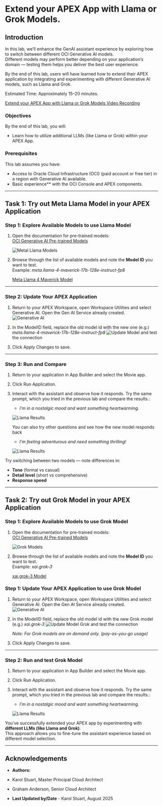 # Extend your APEX App with Llama or Grok Models.

##  Introduction
In this lab, we’ll enhance the GenAI assistant experience by exploring how to switch between different OCI Generative AI models.  
Different models may perform better depending on your application’s domain — testing them helps you deliver the best user experience.

By the end of this lab, users will have learned how to extend their APEX application by integrating and experimenting with different Generative AI models, such as Llama and Grok. 

Estimated Time: Approximately 15–20 minutes.


[Extend your APEX App with Llama or Grok Models Video Recording](videohub:1_hw3plrxw)


###  Objectives
By the end of this lab, you will:
- Learn how to utilize additional LLMs (like Llama or Grok) within your APEX App.

###  Prerequisites
This lab assumes you have:
- Access to Oracle Cloud Infrastructure (OCI) (paid account or free tier) in a region with Generative AI available.  
- Basic experience** with the OCI Console and APEX components.  

---

## Task 1: Try out Meta Llama Model in your APEX Application 

### Step 1: Explore Available Models to use Llama Model
1. Open the documentation for pre-trained models:  
   [OCI Generative AI Pre-trained Models](https://docs.oracle.com/en-us/iaas/Content/generative-ai/pretrained-models.htm)  

   ![Metal Llama Models](./images/meta_llama4.png  "Meta Llama 4 model listing in OCI Generative AI")

2. Browse through the list of available models and note the **Model ID** you want to test.  
   Example:  *meta.llama-4-maverick-17b-128e-instruct-fp8*

   [Meta Llama 4 Maverick Model](https://docs.oracle.com/en-us/iaas/Content/generative-ai/meta-llama-4-maverick.htm#meta.llama-4-maverick:~:text=Model%20Name-,OCI%20Model%20Name,-Pricing%20Page%20Product)

---

### Step 2: Update Your APEX Application
1. Return to your APEX Workspace, open Workspace Utilities and select Generative AI. Open the Gen AI Service already created.
   ![Generative AI](./images/workspace_gen_ai.png  "APEX Workspace Generative AI service configuration screen")

2. In the ModelID field, replace the old model id with the new one (e.g.)  *meta.llama-4-maverick-17b-128e-instruct-fp8*
   ![Update Model](./images/update_model.png  "Field to update Model ID in your APEX Generative AI service") and test the connection

3. Click Apply Changes to save.  

---

### Step 3: Run and Compare
1. Return to your application in App Builder and select the Movie app.

2. Click Run Application.  

3. Interact with the assistant and observe how it responds. Try the same prompt, which you tried in the previous lab and compare the results.:
   - *I’m in a nostalgic mood and want something heartwarming.*  

   ![Llama Results](./images/cohere_vs_llama.png  "Comparison of responses between Cohere and Llama models")

   You can also try other questions and see how the new model responds back 

   - *I’m feeling adventurous and need something thrilling!*  

    ![Llama Results](./images/llama_results2.png  "Sample results from Llama model after running the APEX app")

Try switching between two models — note differences in:
- **Tone** (formal vs casual)  
- **Detail level** (short vs comprehensive)  
- **Response speed**  

---

## Task 2: Try out Grok Model in your APEX Application 

### Step 1: Explore Available Models to use Grok Model
1. Open the documentation for pre-trained models:  
   [OCI Generative AI Pre-trained Models](https://docs.oracle.com/en-us/iaas/Content/generative-ai/pretrained-models.htm)  

   ![Grok Models](./images/grok3.png  "Grok-3 model listing in OCI Generative AI")

2. Browse through the list of available models and note the **Model ID** you want to test.  
   Example:  *xai.grok-3*

   [xai.grok-3 Model](https://docs.oracle.com/en-us/iaas/Content/generative-ai/xai-grok-3.htm#:~:text=Model%20Name-,OCI%20Model%20Name,-Pricing%20Page%20Product)

### Step 1: Update Your APEX Application to use Grok Model
1. Return to your APEX Workspace, open Workspace Utilities and select Generative AI. Open the Gen AI Service already created.
   ![Generative AI](./images/workspace_gen_ai.png  "APEX Workspace Generative AI service configuration screen")

2. In the ModelID field, replace the old model id with the new Grok model (e.g.)  *xai.grok-3*
   ![Update Model Grok](./images/update_model_grok.png  "Field to update Model ID for Grok in your APEX Generative AI service") and test the connection

   *Note: For Grok models are on demand only. (pay-as-you-go usage)*

3. Click Apply Changes to save.  

---

### Step 2: Run and test Grok Model
1. Return to your application in App Builder and select the Movie app.

2. Click Run Application.  

3. Interact with the assistant and observe how it responds. Try the same prompt, which you tried in the previous lab and compare the results.:
   - *I’m in a nostalgic mood and want something heartwarming.*  

   ![Llama Results](./images/grok_results.png  "Sample results from Grok model after running the APEX app")

You’ve successfully extended your APEX app by experimenting with **different LLMs (like Llama and Grok)**.  
This approach allows you to fine-tune the assistant experience based on different model selection.

---

## Acknowledgements

* **Authors:**

* Karol Stuart, Master Principal Cloud Architect 
* Graham Anderson, Senior Cloud Architect 

* **Last Updated by/Date** - Karol Stuart, August 2025